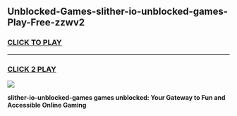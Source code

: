 
## Unblocked-Games-slither-io-unblocked-games-Play-Free-zzwv2
<h3>
<a href="https://premium76.site?title=slither-io-unblocked-games&ref=22A">CLICK TO PLAY</a></h3>
<hr>

<h3>
<a href="https://premium76.site?title=slither-io-unblocked-games&ref=22A">CLICK 2 PLAY</a>
  
</h3>

<a href="https://premium76.site?title=slither-io-unblocked-games&ref=22A"><img src="https://clearcache.store/games.png"></a>


**slither-io-unblocked-games games unblocked: Your Gateway to Fun and Accessible Online Gaming**
